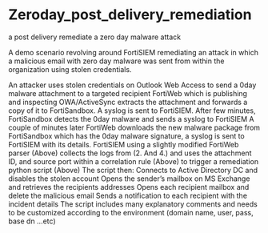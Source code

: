 # Zeroday_post_delivery_remediation
a post delivery remediate a zero day malware attack


 A demo scenario revolving around FortiSIEM remediating an attack in which a malicious email with zero day malware was sent from within the organization using stolen credentials.

 An attacker uses stolen credentials on Outlook Web Access to send a 0day malware attachment to a targeted recipient
FortiWeb which is publishing and inspecting OWA/ActiveSync extracts the attachment and forwards a copy of it to FortiSandbox. A syslog is sent to FortiSIEM.
After few minutes, FortiSandbox detects the 0day malware and sends a syslog to FortiSIEM
A couple of minutes later FortiWeb downloads the new malware package from FortiSandbox which has the 0day malware signature, a syslog is sent to FortiSIEM with its details.
FortiSIEM using a slightly modified FortiWeb parser (Above) collects the logs from (2. And 4.) and uses the attachment ID, and source port within a correlation rule (Above) to trigger a remediation python script (Above)
The script then:
Connects to Active Directory DC and disables the stolen account
Opens the sender’s mailbox on MS Exchange and retrieves the recipients addresses
Opens each recipient mailbox and delete the malicious email
Sends a notification to each recipient with the incident details
The script includes many explanatory comments and needs to be customized according to the environment (domain name, user, pass, base dn …etc)



